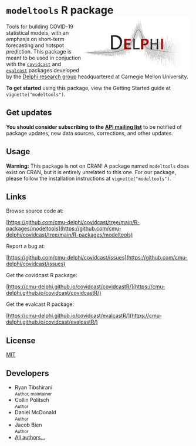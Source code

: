 # `modeltools` R package <img src="man/figures/logo.png" align="right" />

Tools for building COVID-19 statistical models, with an emphasis on
short-term forecasting and hotspot prediction. This package is meant to be 
used in conjuction with the 
[`covidcast`](https://github.com/cmu-delphi/covidcast) and 
[`evalcast`](https://github.com/cmu-delphi/covidcast/tree/main/R-packages/evalcast) 
packages developed by the [Delphi research group](https://delphi.cmu.edu/) 
headquartered at Carnegie Mellon University.

**To get started** using this package, view the Getting Started guide at
`vignette("modeltools")`.


## Get updates

**You should consider subscribing to the 
[API mailing list](https://lists.andrew.cmu.edu/mailman/listinfo/delphi-covidcast-api)**
to be notified of package updates, new data sources, corrections, and other updates.

## Usage

**Warning:** This package is not on CRAN! A package named `modeltools` does
exist on CRAN, but it is entirely unrelated to this one. For our package, 
please follow the installation instructions at `vignette("modeltools")`.


## Links

Browse source code at: </br>

[https://github.com/cmu-delphi/covidcast/tree/main/R-packages/modeltools](https://github.com/cmu-delphi/covidcast/tree/main/R-packages/modeltools)

Report a bug at: </br>

[https://github.com/cmu-delphi/covidcast/issues](https://github.com/cmu-delphi/covidcast/issues)

Get the covidcast R package: </br>

[https://cmu-delphi.github.io/covidcast/covidcastR/](https://cmu-delphi.github.io/covidcast/covidcastR/)

Get the evalcast R package: </br>

[https://cmu-delphi.github.io/covidcast/evalcastR/](https://cmu-delphi.github.io/covidcast/evalcastR/)

## License
[MIT](https://opensource.org/licenses/mit-license.php)

## Developers

<ul class="list-unstyled">
<li>Ryan Tibshirani <br><small class="roles"> Author, maintainer </small>
<a href="https://orcid.org/0000-0002-2158-8304" target="orcid.widget" aria-label="ORCID"><span class="fab fa-orcid orcid" aria-hidden="true"></span></a></li>
<li>Collin Politsch <br><small class="roles"> Author </small>  </li>
<li>Daniel McDonald <br><small class="roles"> Author </small>  </li>
<li>Jacob Bien <br><small class="roles"> Author </small>  </li>
<li><a href="../../docs/modeltoolsR/authors.html">All authors...</a></li>
</ul>
